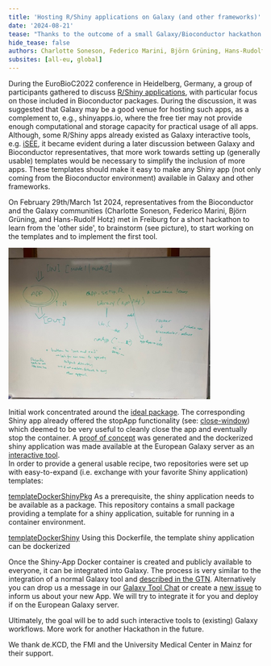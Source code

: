 ```yaml
---
title: 'Hosting R/Shiny applications on Galaxy (and other frameworks)'
date: '2024-08-21'
tease: "Thanks to the outcome of a small Galaxy/Bioconductor hackathon earlier this year, it has become much easier to deploy a Shiny phyloseq App as an interactive tool (IT) on usegalaxy.eu"
hide_tease: false
authors: Charlotte Soneson, Federico Marini, Björn Grüning, Hans-Rudolf Hotz 
subsites: [all-eu, global]
---
```


During the EuroBioC2022 conference in Heidelberg, Germany, a group of participants gathered to discuss [R/Shiny applications](https://shiny.posit.co/), with particular focus on those included in Bioconductor packages. During the discussion, it was suggested that Galaxy may be a good venue for hosting such apps, as a complement to, e.g., shinyapps.io, where the free tier may not provide enough computational and storage capacity for practical usage of all apps. Although, some R/Shiny apps already existed as Galaxy interactive tools, e.g. [iSEE](https://usegalaxy.eu/root?tool_id=interactive_tool_isee), it became evident during a later discussion between Galaxy and Bioconductor representatives, that more work towards setting up (generally usable) templates would be necessary to simplify the inclusion of more apps. These templates should make it easy to make any Shiny app (not only coming from the Bioconductor environment) available in Galaxy and other frameworks.

On February 29th/March 1st 2024, representatives from the Bioconductor and the Galaxy communities (Charlotte Soneson, Federico Marini, Björn Grüning, and Hans-Rudolf Hotz) met in Freiburg for a short hackathon to learn from the 'other side', to brainstorm (see picture), to start working on the templates and to implement the first tool.

<img src="./brainstorm.png" style="max-width: 400px" alt="brainstorming" />

Initial work concentrated around the [ideal package](https://bioconductor.org/packages/release/bioc/html/ideal.html). The corresponding Shiny app already offered the stopApp functionality (see: [close-window](https://deanattali.com/blog/advanced-shiny-tips/#close-window)) which deemed to be very useful to cleanly close the app and eventually stop the container. A [proof of concept](https://github.com/federicomarini/docker-ideal) was generated and the dockerized shiny application was made available at the European Galaxy server as an [interactive tool](https://usegalaxy.eu/?tool_id=interactive_tool_ideal&version=latest).  
In order to provide a general usable recipe, two repositories were set up with easy-to-expand (i.e. exchange with your favorite Shiny application) templates:

[templateDockerShinyPkg](https://github.com/csoneson/templateDockerShinyPkg) 
As a prerequisite, the shiny application needs to be available as a package. This repository contains a small package providing a template for a shiny application, suitable for running in a container environment.

[templateDockerShiny](https://github.com/hrhotz/templateDockerShiny)
Using this Dockerfile, the template shiny application can be dockerized   


Once the Shiny-App Docker container is created and publicly available to everyone, it can be integrated into Galaxy. The process is very similar to the integration of a normal Galaxy tool and [described in the GTN](https://training.galaxyproject.org/training-material/topics/dev/tutorials/interactive-tools/tutorial.html). Alternatively you can drop us a message in our [Galaxy Tool Chat](https://matrix.to/#/#galaxy-iuc_iuc:gitter.im) or create a [new issue](https://github.com/galaxyproject/tools-iuc/issues/new) to inform us about your new App. We will try to integrate it for you and deploy if on the European Galaxy server.

Ultimately, the goal will be to add such interactive tools to (existing) Galaxy workflows. More work for another Hackathon in the future. 

We thank de.KCD, the FMI and the University Medical Center in Mainz for their support.

